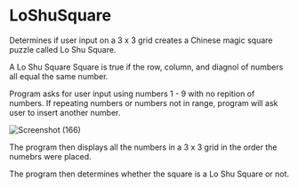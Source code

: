 # LoShuSquare
Determines if user input on a 3 x 3 grid creates a Chinese magic square puzzle called Lo Shu Square.

A Lo Shu Square Square is true if the row, column, and diagnol of numbers all equal the same number.

Program asks for user input using numbers 1 - 9 with no repition of numbers. If repeating numbers or numbers not in range, program will ask user to insert another number.

![Screenshot (166)](https://user-images.githubusercontent.com/79016565/137794130-91e7b1b1-8313-4aab-ae39-34d9937d7565.png)



The program then displays all the numbers in a 3 x 3 grid in the order the numebrs were placed.

The program then determines whether the square is a Lo Shu Square or not.



